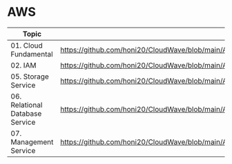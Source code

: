 # AWS

| Topic                 | Link                                                                                        |
| --------------------- | ------------------------------------------------------------------------------------------- |
| 01. Cloud Fundamental | https://github.com/honi20/CloudWave/blob/main/AWS/01_Cloud_Fundamental/Cloud_Fundamental.md |
| 02. IAM               | https://github.com/honi20/CloudWave/blob/main/AWS/02_IAM/IAM.md                             |
| 05. Storage Service   | https://github.com/honi20/CloudWave/blob/main/AWS/05_Storage_Service/Storage%20Service.md   |
| 06. Relational Database Service   | https://github.com/honi20/CloudWave/blob/main/AWS/06_Relational_Database_Service/Relational_Database_Service.md   |
| 07. Management Service   | https://github.com/honi20/CloudWave/blob/main/AWS/07_Management_Service/Management_Service.md   |